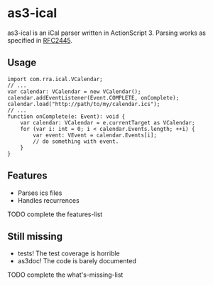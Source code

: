 # as3-ical

as3-ical is an iCal parser written in ActionScript 3. Parsing works as specified in [RFC2445](http://www.ietf.org/rfc/rfc2445.txt).

## Usage

	import com.rra.ical.VCalendar;
	// ...
	var calendar: VCalendar = new VCalendar();
	calendar.addEventListener(Event.COMPLETE, onComplete);
	calendar.load("http://path/to/my/calendar.ics");
	// ...
	function onComplete(e: Event): void {
		var calendar: VCalendar = e.currentTarget as VCalendar;
		for (var i: int = 0; i < calendar.Events.length; ++i) {
			var event: VEvent = calendar.Events[i];
			// do something with event.
		}
	}

## Features

 - Parses ics files
 - Handles recurrences

TODO complete the features-list

## Still missing

 - tests! The test coverage is horrible
 - as3doc! The code is barely documented

TODO complete the what's-missing-list 